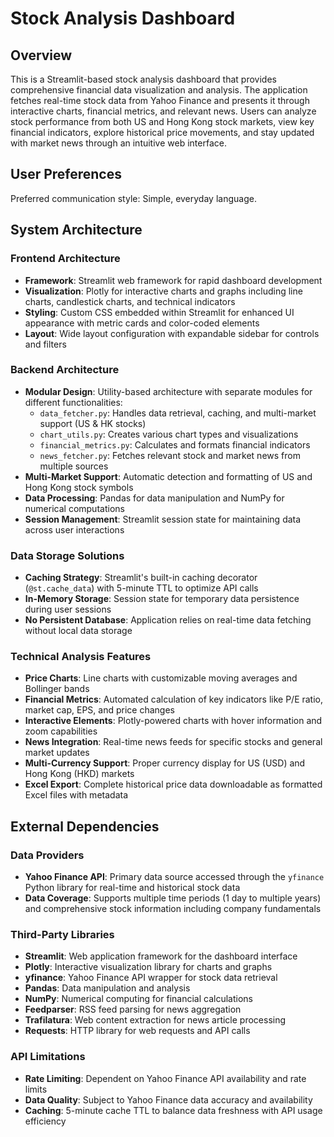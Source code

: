 # Stock Analysis Dashboard

## Overview

This is a Streamlit-based stock analysis dashboard that provides comprehensive financial data visualization and analysis. The application fetches real-time stock data from Yahoo Finance and presents it through interactive charts, financial metrics, and relevant news. Users can analyze stock performance from both US and Hong Kong stock markets, view key financial indicators, explore historical price movements, and stay updated with market news through an intuitive web interface.

## User Preferences

Preferred communication style: Simple, everyday language.

## System Architecture

### Frontend Architecture
- **Framework**: Streamlit web framework for rapid dashboard development
- **Visualization**: Plotly for interactive charts and graphs including line charts, candlestick charts, and technical indicators
- **Styling**: Custom CSS embedded within Streamlit for enhanced UI appearance with metric cards and color-coded elements
- **Layout**: Wide layout configuration with expandable sidebar for controls and filters

### Backend Architecture
- **Modular Design**: Utility-based architecture with separate modules for different functionalities:
  - `data_fetcher.py`: Handles data retrieval, caching, and multi-market support (US & HK stocks)
  - `chart_utils.py`: Creates various chart types and visualizations
  - `financial_metrics.py`: Calculates and formats financial indicators
  - `news_fetcher.py`: Fetches relevant stock and market news from multiple sources
- **Multi-Market Support**: Automatic detection and formatting of US and Hong Kong stock symbols
- **Data Processing**: Pandas for data manipulation and NumPy for numerical computations
- **Session Management**: Streamlit session state for maintaining data across user interactions

### Data Storage Solutions
- **Caching Strategy**: Streamlit's built-in caching decorator (`@st.cache_data`) with 5-minute TTL to optimize API calls
- **In-Memory Storage**: Session state for temporary data persistence during user sessions
- **No Persistent Database**: Application relies on real-time data fetching without local data storage

### Technical Analysis Features
- **Price Charts**: Line charts with customizable moving averages and Bollinger bands
- **Financial Metrics**: Automated calculation of key indicators like P/E ratio, market cap, EPS, and price changes
- **Interactive Elements**: Plotly-powered charts with hover information and zoom capabilities
- **News Integration**: Real-time news feeds for specific stocks and general market updates
- **Multi-Currency Support**: Proper currency display for US (USD) and Hong Kong (HKD) markets
- **Excel Export**: Complete historical price data downloadable as formatted Excel files with metadata

## External Dependencies

### Data Providers
- **Yahoo Finance API**: Primary data source accessed through the `yfinance` Python library for real-time and historical stock data
- **Data Coverage**: Supports multiple time periods (1 day to multiple years) and comprehensive stock information including company fundamentals

### Third-Party Libraries
- **Streamlit**: Web application framework for the dashboard interface
- **Plotly**: Interactive visualization library for charts and graphs
- **yfinance**: Yahoo Finance API wrapper for stock data retrieval
- **Pandas**: Data manipulation and analysis
- **NumPy**: Numerical computing for financial calculations
- **Feedparser**: RSS feed parsing for news aggregation
- **Trafilatura**: Web content extraction for news article processing
- **Requests**: HTTP library for web requests and API calls

### API Limitations
- **Rate Limiting**: Dependent on Yahoo Finance API availability and rate limits
- **Data Quality**: Subject to Yahoo Finance data accuracy and availability
- **Caching**: 5-minute cache TTL to balance data freshness with API usage efficiency
